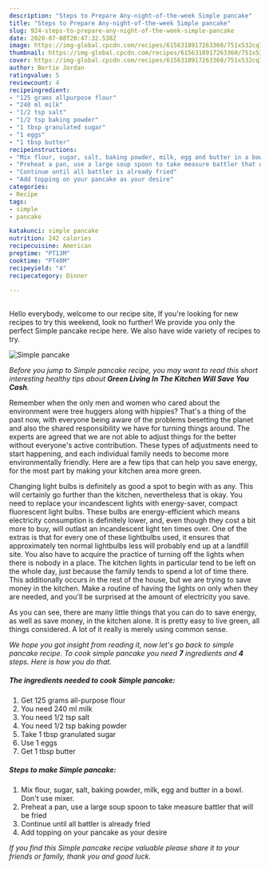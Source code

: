 ```yaml
---
description: "Steps to Prepare Any-night-of-the-week Simple pancake"
title: "Steps to Prepare Any-night-of-the-week Simple pancake"
slug: 924-steps-to-prepare-any-night-of-the-week-simple-pancake
date: 2020-07-08T20:47:32.538Z
image: https://img-global.cpcdn.com/recipes/6156318917263360/751x532cq70/simple-pancake-recipe-main-photo.jpg
thumbnail: https://img-global.cpcdn.com/recipes/6156318917263360/751x532cq70/simple-pancake-recipe-main-photo.jpg
cover: https://img-global.cpcdn.com/recipes/6156318917263360/751x532cq70/simple-pancake-recipe-main-photo.jpg
author: Bertie Jordan
ratingvalue: 5
reviewcount: 4
recipeingredient:
- "125 grams allpurpose flour"
- "240 ml milk"
- "1/2 tsp salt"
- "1/2 tsp baking powder"
- "1 tbsp granulated sugar"
- "1 eggs"
- "1 tbsp butter"
recipeinstructions:
- "Mix flour, sugar, salt, baking powder, milk, egg and butter in a bowl. Don&#39;t use mixer."
- "Preheat a pan, use a large soup spoon to take measure battler that will be fried"
- "Continue until all battler is already fried"
- "Add topping on your pancake as your desire"
categories:
- Recipe
tags:
- simple
- pancake

katakunci: simple pancake 
nutrition: 242 calories
recipecuisine: American
preptime: "PT13M"
cooktime: "PT40M"
recipeyield: "4"
recipecategory: Dinner

---
```

<br>
Hello everybody, welcome to our recipe site, If you're looking for new recipes to try this weekend, look no further! We provide you only the perfect Simple pancake recipe here. We also have wide variety of recipes to try.
<br>


![Simple pancake](https://img-global.cpcdn.com/recipes/6156318917263360/751x532cq70/simple-pancake-recipe-main-photo.jpg)

<i>Before you jump to Simple pancake recipe, you may want to read this short interesting healthy tips about 
<strong>Green Living In The Kitchen Will Save You Cash</strong>.</i>
</br>

Remember when the only men and women who cared about the environment were tree huggers along with hippies? That's a thing of the past now, with everyone being aware of the problems besetting the planet and also the shared responsibility we have for turning things around. The experts are agreed that we are not able to adjust things for the better without everyone's active contribution. These types of adjustments need to start happening, and each individual family needs to become more environmentally friendly. Here are a few tips that can help you save energy, for the most part by making your kitchen area more green.

Changing light bulbs is definitely as good a spot to begin with as any. This will certainly go further than the kitchen, nevertheless that is okay. You need to replace your incandescent lights with energy-saver, compact fluorescent light bulbs. These bulbs are energy-efficient which means electricity consumption is definitely lower, and, even though they cost a bit more to buy, will outlast an incandescent light ten times over. One of the extras is that for every one of these lightbulbs used, it ensures that approximately ten normal lightbulbs less will probably end up at a landfill site. You also have to acquire the practice of turning off the lights when there is nobody in a place. The kitchen lights in particular tend to be left on the whole day, just because the family tends to spend a lot of time there. This additionally occurs in the rest of the house, but we are trying to save money in the kitchen. Make a routine of having the lights on only when they are needed, and you'll be surprised at the amount of electricity you save.

As you can see, there are many little things that you can do to save energy, as well as save money, in the kitchen alone. It is pretty easy to live green, all things considered. A lot of it really is merely using common sense.


<i>We hope you got insight from reading it, now let's go back to simple pancake recipe. To cook simple pancake you need <strong>7</strong> ingredients and <strong>4</strong> steps. Here is how you do that.
</i>

##### The ingredients needed to cook Simple pancake:

1. Get 125 grams all-purpose flour
1. You need 240 ml milk
1. You need 1/2 tsp salt
1. You need 1/2 tsp baking powder
1. Take 1 tbsp granulated sugar
1. Use 1 eggs
1. Get 1 tbsp butter


##### Steps to make Simple pancake:

1. Mix flour, sugar, salt, baking powder, milk, egg and butter in a bowl. Don&#39;t use mixer.
1. Preheat a pan, use a large soup spoon to take measure battler that will be fried
1. Continue until all battler is already fried
1. Add topping on your pancake as your desire


<i>If you find this Simple pancake recipe valuable please share it to your friends or family, thank you and good luck.</i>
